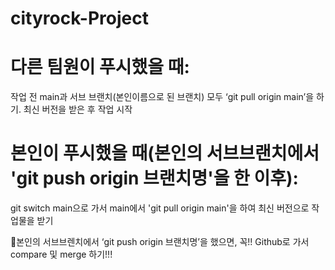 # cityrock-Project

# 다른 팀원이 푸시했을 때:
작업 전 main과 서브 브랜치(본인이름으로 된 브랜치) 모두 ‘git pull origin main’을 하기. 최신 버전을 받은 후 작업 시작

# 본인이 푸시했을 때(본인의 서브브랜치에서 'git push origin 브랜치명'을 한 이후):
git switch main으로 가서 main에서 'git pull origin main'을 하여 최신 버전으로 작업물을 받기


🚨본인의 서브브렌치에서 ‘git push origin 브랜치명’을 했으면, 꼭!! Github로 가서 compare 및 merge 하기!!!